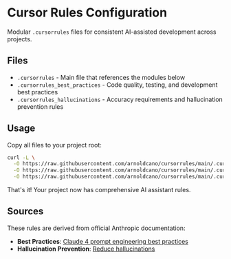 # Cursor Rules Configuration

Modular `.cursorrules` files for consistent AI-assisted development across projects.

## Files

- `.cursorrules` - Main file that references the modules below
- `.cursorrules_best_practices` - Code quality, testing, and development best practices  
- `.cursorrules_hallucinations` - Accuracy requirements and hallucination prevention rules

## Usage

Copy all files to your project root:

```bash
curl -L \
  -O https://raw.githubusercontent.com/arnoldcano/cursorrules/main/.cursorrules \
  -O https://raw.githubusercontent.com/arnoldcano/cursorrules/main/.cursorrules_best_practices \
  -O https://raw.githubusercontent.com/arnoldcano/cursorrules/main/.cursorrules_hallucinations
```

That's it! Your project now has comprehensive AI assistant rules.

## Sources

These rules are derived from official Anthropic documentation:

- **Best Practices**: [Claude 4 prompt engineering best practices](https://docs.anthropic.com/en/docs/build-with-claude/prompt-engineering/claude-4-best-practices)
- **Hallucination Prevention**: [Reduce hallucinations](https://docs.anthropic.com/en/docs/test-and-evaluate/strengthen-guardrails/reduce-hallucinations) 